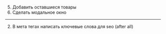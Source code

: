 

5) Добавить оставшиеся товары
6) Сделать модальное окно
_________________________________________________________________________
2) В мета тегах написать ключевые слова для seo (after all)
